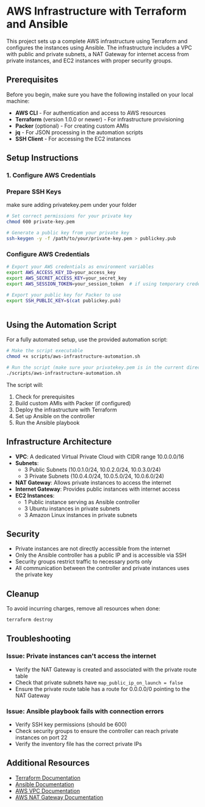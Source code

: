 # AWS Infrastructure with Terraform and Ansible

This project sets up a complete AWS infrastructure using Terraform and configures the instances using Ansible. The infrastructure includes a VPC with public and private subnets, a NAT Gateway for internet access from private instances, and EC2 instances with proper security groups.

## Prerequisites

Before you begin, make sure you have the following installed on your local machine:

- **AWS CLI** - For authentication and access to AWS resources
- **Terraform** (version 1.0.0 or newer) - For infrastructure provisioning
- **Packer** (optional) - For creating custom AMIs
- **jq** - For JSON processing in the automation scripts
- **SSH Client** - For accessing the EC2 instances

## Setup Instructions

### 1. Configure AWS Credentials

### Prepare SSH Keys

make sure adding privatekey.pem under your folder

```bash
# Set correct permissions for your private key
chmod 600 private-key.pem

# Generate a public key from your private key
ssh-keygen -y -f /path/to/your/private-key.pem > publickey.pub
```

### Configure AWS Credentials

```bash
# Export your AWS credentials as environment variables
export AWS_ACCESS_KEY_ID=your_access_key
export AWS_SECRET_ACCESS_KEY=your_secret_key
export AWS_SESSION_TOKEN=your_session_token  # if using temporary credentials

# Export your public key for Packer to use
export SSH_PUBLIC_KEY=$(cat publickey.pub)
```

```

```

## Using the Automation Script

For a fully automated setup, use the provided automation script:

```bash
# Make the script executable
chmod +x scripts/aws-infrastructure-automation.sh

# Run the script (make sure your privatekey.pem is in the current directory)
./scripts/aws-infrastructure-automation.sh
```

The script will:

1. Check for prerequisites
2. Build custom AMIs with Packer (if configured)
3. Deploy the infrastructure with Terraform
4. Set up Ansible on the controller
5. Run the Ansible playbook

## Infrastructure Architecture

- **VPC**: A dedicated Virtual Private Cloud with CIDR range 10.0.0.0/16
- **Subnets**:
  - 3 Public Subnets (10.0.1.0/24, 10.0.2.0/24, 10.0.3.0/24)
  - 3 Private Subnets (10.0.4.0/24, 10.0.5.0/24, 10.0.6.0/24)
- **NAT Gateway**: Allows private instances to access the internet
- **Internet Gateway**: Provides public instances with internet access
- **EC2 Instances**:
  - 1 Public instance serving as Ansible controller
  - 3 Ubuntu instances in private subnets
  - 3 Amazon Linux instances in private subnets

## Security

- Private instances are not directly accessible from the internet
- Only the Ansible controller has a public IP and is accessible via SSH
- Security groups restrict traffic to necessary ports only
- All communication between the controller and private instances uses the private key

## Cleanup

To avoid incurring charges, remove all resources when done:

```bash
terraform destroy
```

## Troubleshooting

### Issue: Private instances can't access the internet

- Verify the NAT Gateway is created and associated with the private route table
- Check that private subnets have `map_public_ip_on_launch = false`
- Ensure the private route table has a route for 0.0.0.0/0 pointing to the NAT Gateway

### Issue: Ansible playbook fails with connection errors

- Verify SSH key permissions (should be 600)
- Check security groups to ensure the controller can reach private instances on port 22
- Verify the inventory file has the correct private IPs

## Additional Resources

- [Terraform Documentation](https://www.terraform.io/docs)
- [Ansible Documentation](https://docs.ansible.com/)
- [AWS VPC Documentation](https://docs.aws.amazon.com/vpc/latest/userguide/what-is-amazon-vpc.html)
- [AWS NAT Gateway Documentation](https://docs.aws.amazon.com/vpc/latest/userguide/vpc-nat-gateway.html)
